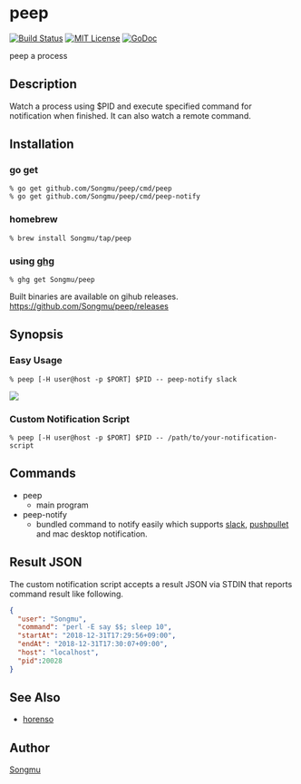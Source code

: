 peep
=======

[![Build Status](https://travis-ci.org/Songmu/peep.png?branch=master)][travis]
[![MIT License](http://img.shields.io/badge/license-MIT-blue.svg?style=flat-square)][license]
[![GoDoc](https://godoc.org/github.com/Songmu/peep?status.svg)][godoc]

[travis]: https://travis-ci.org/Songmu/peep
[license]: https://github.com/Songmu/peep/blob/master/LICENSE
[godoc]: https://godoc.org/github.com/Songmu/peep

peep a process

## Description

Watch a process using $PID and execute specified command for notification when finished.
It can also watch a remote command.

## Installation

### go get

    % go get github.com/Songmu/peep/cmd/peep
    % go get github.com/Songmu/peep/cmd/peep-notify

### homebrew

    % brew install Songmu/tap/peep

### using [ghg](https://github.com/Songmu/ghg)

    % ghg get Songmu/peep

Built binaries are available on gihub releases.
<https://github.com/Songmu/peep/releases>

## Synopsis

### Easy Usage

    % peep [-H user@host -p $PORT] $PID -- peep-notify slack

![](https://user-images.githubusercontent.com/177122/50564546-05b53680-0d69-11e9-8d58-748c7469c325.png)

### Custom Notification Script

    % peep [-H user@host -p $PORT] $PID -- /path/to/your-notification-script

## Commands

- peep
  - main program
- peep-notify
  - bundled command to notify easily which supports [slack](https://slack.com), [pushpullet](https://www.pushbullet.com/) and mac desktop notification.

## Result JSON

The custom notification script accepts a result JSON via STDIN that reports command result like following.

```json
{
  "user": "Songmu",
  "command": "perl -E say $$; sleep 10",
  "startAt": "2018-12-31T17:29:56+09:00",
  "endAt": "2018-12-31T17:30:07+09:00",
  "host": "localhost",
  "pid":20028
}
```

## See Also

- [horenso](https://github.com/Songmu/horenso)

## Author

[Songmu](https://github.com/Songmu)
